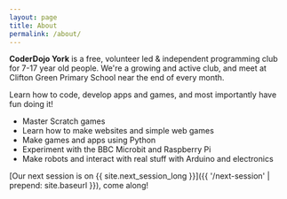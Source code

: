 ```yaml
---
layout: page
title: About
permalink: /about/
---
```


**CoderDojo York** is a free, volunteer led & independent programming club for 7-17 year old people. We're a growing and active club, and meet at Clifton Green Primary School near the end of every month.

Learn how to code, develop apps and games, and most importantly have fun doing it!

- Master Scratch games
- Learn how to make websites and simple web games
- Make games and apps using Python
- Experiment with the BBC Microbit and Raspberry Pi
- Make robots and interact with real stuff with Arduino and electronics

[Our next session is on {{ site.next_session_long }}]({{ '/next-session' | prepend: site.baseurl }}), come along!
